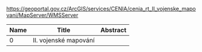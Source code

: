 https://geoportal.gov.cz/ArcGIS/services/CENIA/cenia_rt_II_vojenske_mapovani/MapServer/WMSServer

|Name|Title|Abstract|
|--|--|--|
|0|II. vojenské mapování||
